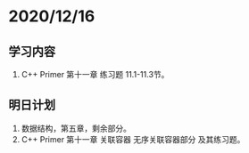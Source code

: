 # 2020/12/16

## 学习内容

1. C++ Primer 第十一章 练习题 11.1-11.3节。

## 明日计划

1. 数据结构，第五章，剩余部分。
2. C++ Primer 第十一章 关联容器 无序关联容器部分 及其练习题。